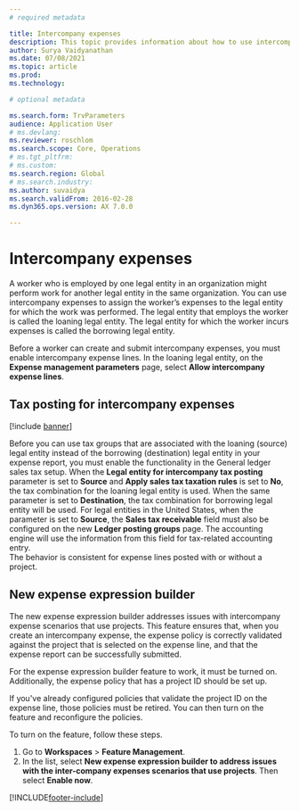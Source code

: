 ```yaml
---
# required metadata

title: Intercompany expenses
description: This topic provides information about how to use intercompany expenses to assign a worker’s expenses to the legal entity for which the work was performed.
author: Surya Vaidyanathan
ms.date: 07/08/2021
ms.topic: article
ms.prod: 
ms.technology: 

# optional metadata

ms.search.form: TrvParameters
audience: Application User
# ms.devlang: 
ms.reviewer: roschlom
ms.search.scope: Core, Operations
# ms.tgt_pltfrm: 
# ms.custom: 
ms.search.region: Global
# ms.search.industry: 
ms.author: suvaidya
ms.search.validFrom: 2016-02-28
ms.dyn365.ops.version: AX 7.0.0

---
```


# Intercompany expenses

A worker who is employed by one legal entity in an organization might perform work for another legal entity in the same organization. You can use intercompany expenses to assign the worker’s expenses to the legal entity for which the  work was performed. The legal entity that employs the worker is called the loaning legal entity. The legal entity for which the worker incurs expenses is called the borrowing legal entity. 

Before a worker can create and submit intercompany expenses, you must enable intercompany expense lines. In the loaning legal entity, on the **Expense management parameters** page, select **Allow intercompany expense lines**. 

## Tax posting for intercompany expenses

[!include [banner](../includes/banner.md)]

Before you can use tax groups that are associated with the loaning (source) legal entity instead of the borrowing (destination) legal entity in your expense report, you must enable the functionality in the General ledger sales tax setup. 
When the **Legal entity for intercompany tax posting** parameter is set to **Source** and **Apply sales tax taxation rules** is set to **No**, the tax combination for the loaning legal entity is used. When the same parameter is set to **Destination**, the tax combination for borrowing legal entity will be used. 
For legal entities in the United States, when the parameter is set to **Source**, the **Sales tax receivable** field must also be configured on the new **Ledger posting groups** page. The accounting engine will use the information from this field for tax-related accounting entry.   
The behavior is consistent for expense lines posted with or without a project.  

## New expense expression builder

The new expense expression builder addresses issues with intercompany expense scenarios that use projects. This feature ensures that, when you create an intercompany expense, the expense policy is correctly validated against the project that is selected on the expense line, and that the expense report can be successfully submitted.

For the expense expression builder feature to work, it must be turned on. Additionally, the expense policy that has a project ID should be set up.

If you've already configured policies that validate the project ID on the expense line, those policies must be retired. You can then turn on the feature and reconfigure the policies.

To turn on the feature, follow these steps.

1. Go to **Workspaces** \> **Feature Management**.
2. In the list, select **New expense expression builder to address issues with the inter-company expenses scenarios that use projects**. Then select **Enable now**.

[!INCLUDE[footer-include](../includes/footer-banner.md)]
